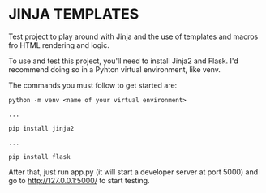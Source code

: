 # JINJA TEMPLATES

Test project to play around with Jinja and the use of templates and macros fro HTML rendering and logic.

To use and test this project, you'll need to install Jinja2 and Flask. I'd recommend doing so in a Pyhton virtual environment, like venv.

The commands you must follow to get started are:

```
python -m venv <name of your virtual environment>

...

pip install jinja2

...

pip install flask
```

After that, just run app.py (it will start a developer server at port 5000) and go to http://127.0.0.1:5000/ to start testing.